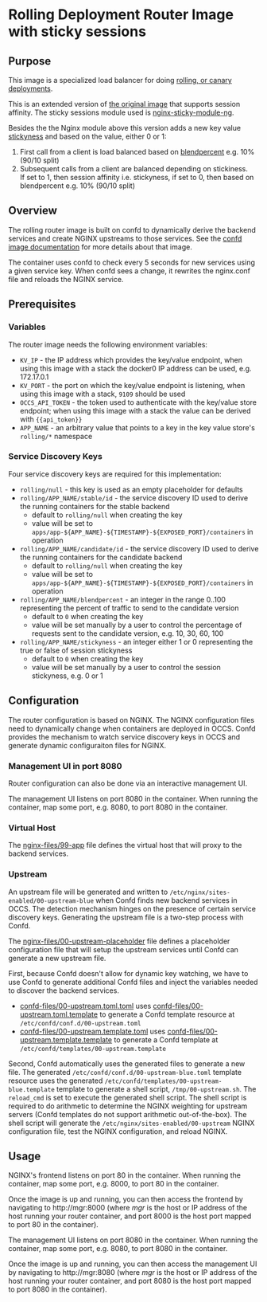 # Rolling Deployment Router Image with sticky sessions

## Purpose

This image is a specialized load balancer for doing [rolling, or canary deployments](http://martinfowler.com/bliki/CanaryRelease.html).

This is an extended version of <a href="https://github.com/oracle/docker-images/tree/master/ContainerCloud/images/rolling-router">the original image</a> that supports session affinity. The sticky sessions module used is <a href="https://bitbucket.org/nginx-goodies/nginx-sticky-module-ng">nginx-sticky-module-ng</a>.

Besides the the Nginx module above this version adds a new key value <a href="https://github.com/mikarinneoracle/docker-images/blob/master/ContainerCloud/images/rolling-router/deploy_keyvalues.sh#L23">stickyness</a> and based on the value, either 0 or 1:

<ol>
<li>First call from a client is load balanced based on <a href="https://github.com/mikarinneoracle/docker-images/blob/master/ContainerCloud/images/rolling-router/deploy_keyvalues.sh#L19">blendpercent</a> e.g. 10% (90/10 split)</li>
<li>Subsequent calls from a client are balanced depending on stickiness.<br>
If set to 1, then session affinity i.e. stickyness, if set to 0, then based on blendpercent e.g. 10% (90/10 split)</li>
</ol>

## Overview

The rolling router image is built on confd to dynamically derive the backend services and create NGINX upstreams to those services. See the [confd image documentation](../confd/README.md) for more details about that image.

The container uses confd to check every 5 seconds for new services using a given service key. When confd sees a change, it rewrites the nginx.conf file and reloads the NGINX service.

## Prerequisites

### Variables

The router image needs the following environment variables:

* `KV_IP` - the IP address which provides the key/value endpoint, when using this image with a stack the docker0 IP address can be used, e.g. 172.17.0.1
* `KV_PORT` - the port on which the key/value endpoint is listening, when using this image with a stack, `9109` should be used
* `OCCS_API_TOKEN` - the token used to authenticate with the key/value store endpoint; when using this image with a stack the value can be derived with `{{api_token}}`
* `APP_NAME` - an arbitrary value that points to a key in the key value store's `rolling/*` namespace

### Service Discovery Keys

Four service discovery keys are required for this implementation:

* `rolling/null` - this key is used as an empty placeholder for defaults
* `rolling/APP_NAME/stable/id` - the service discovery ID used to derive the running containers for the stable backend
  * default to `rolling/null` when creating the key
  * value will be set to `apps/app-${APP_NAME}-${TIMESTAMP}-${EXPOSED_PORT}/containers` in operation
* `rolling/APP_NAME/candidate/id` - the service discovery ID used to derive the running containers for the candidate backend
  * default to `rolling/null` when creating the key
  * value will be set to `apps/app-${APP_NAME}-${TIMESTAMP}-${EXPOSED_PORT}/containers` in operation
* `rolling/APP_NAME/blendpercent` - an integer in the range 0..100 representing the percent of traffic to send to the candidate version
  * default to `0` when creating the key
  * value will be set manually by a user to control the percentage of requests sent to the candidate version, e.g. 10, 30, 60, 100
* `rolling/APP_NAME/stickyness` - an integer either 1 or 0 representing the true or false of session stickyness
  * default to `0` when creating the key
  * value will be set manually by a user to control the session stickyness, e.g. 0 or 1

## Configuration

The router configuration is based on NGINX. The NGINX configuration files need to dynamically change when containers are deployed in OCCS. Confd provides the mechanism to watch service discovery keys in OCCS and generate dynamic configuraiton files for NGINX.

### Management UI in port 8080

Router configuration can also be done via an interactive management UI.

The management UI listens on port 8080 in the container. When running the container, map some port, e.g. 8080, to port 8080 in the container.

### Virtual Host

The [nginx-files/99-app](./nginx-files/99-app) file defines the virtual host that will proxy to the backend services.

### Upstream

An upstream file will be generated and written to `/etc/nginx/sites-enabled/00-upstream-blue` when Confd finds new backend services in OCCS. The detection mechanism hinges on the presence of certain service discovery keys. Generating the upstream file is a two-step process with Confd.

The [nginx-files/00-upstream-placeholder](./nginx-files/00-upstream-placeholder) file defines a placeholder configuration file that will setup the upstream services until Confd can generate a new upstream file.

First, because Confd doesn't allow for dynamic key watching, we have to use Confd to generate additional Confd files and inject the variables needed to discover the backend services.

* [confd-files/00-upstream.toml.toml](./confd-files/00-upstream.toml.toml) uses [confd-files/00-upstream.toml.template](./confd-files/00-upstream.toml.template) to generate a Confd template resource at `/etc/confd/conf.d/00-upstream.toml`
* [confd-files/00-upstream.template.toml](./confd-files/00-upstream.template.toml) uses [confd-files/00-upstream.template.template](./confd-files/00-upstream.template.template) to generate a Confd template at `/etc/confd/templates/00-upstream.template`

Second, Confd automatically uses the generated files to generate a new file. The generated `/etc/confd/conf.d/00-upstream-blue.toml` template resource uses the generated `/etc/confd/templates/00-upstream-blue.template` template to generate a shell script, `/tmp/00-upstream.sh`. The `reload_cmd` is set to execute the generated shell script. The shell script is required to do arithmetic to determine the NGINX weighting for upstream servers (Confd templates do not support arithmetic out-of-the-box). The shell script will generate the `/etc/nginx/sites-enabled/00-upstream` NGINX configuration file, test the NGINX configuration, and reload NGINX.

## Usage

NGINX's frontend listens on port 80 in the container. When running the container, map some port, e.g. 8000, to port 80 in the container.

Once the image is up and running, you can then access the frontend by navigating to http://mgr:8000 (where *mgr* is the host or IP address of the host running your router container, and port 8000 is the host port mapped to port 80 in the container).

The management UI listens on port 8080 in the container. When running the container, map some port, e.g. 8080, to port 8080 in the container.

Once the image is up and running, you can then access the management UI by navigating to http://mgr:8080 (where *mgr* is the host or IP address of the host running your router container, and port 8080 is the host port mapped to port 8080 in the container).
